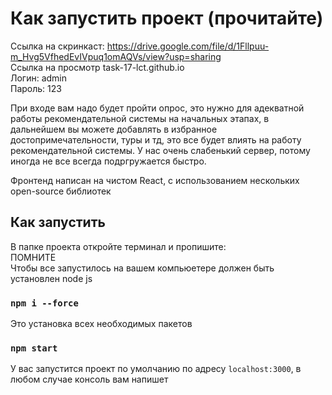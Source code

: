 # Как запустить проект (прочитайте)
Ссылка на скринкаст: https://drive.google.com/file/d/1Fllpuu-m_Hvg5VfhedEvIVpuq1omAQVs/view?usp=sharing <br>
Ссылка на просмотр task-17-lct.github.io\
Логин: admin\
Пароль: 123

При входе вам надо будет пройти опрос, это нужно для адекватной работы рекомендательной системы на начальных этапах, в дальнейшем вы можете добавлять в избранное достопримечательности, туры и тд, это все будет влиять на работу рекомендательной системы. У нас очень слабенький сервер, потому иногда не все всегда подргружается быстро.


Фронтенд написан на чистом React, с использованием нескольких open-source библиотек

## Как запустить

В папке проекта откройте терминал и пропишите:\
ПОМНИТЕ\
Чтобы все запустилось на вашем компьюетере должен быть установлен node js
### `npm i --force`

Это установка всех необходимых пакетов

### `npm start`
У вас запустится проект по умолчанию по адресу `localhost:3000`, в любом случае консоль вам напишет



